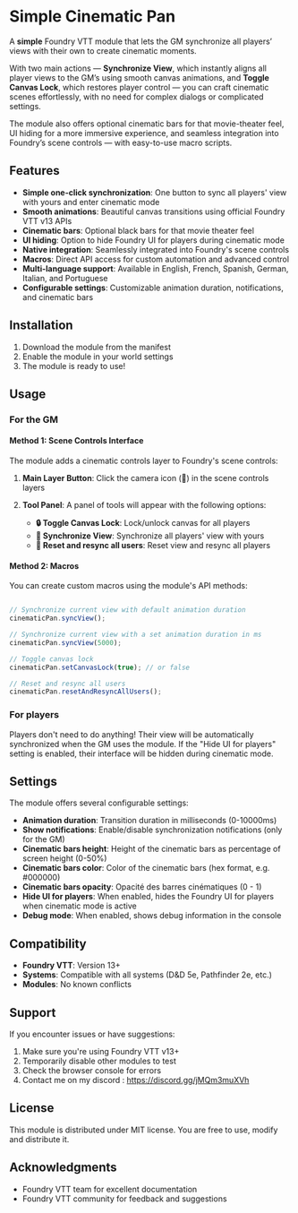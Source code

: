 # Simple Cinematic Pan

A **simple** Foundry VTT module that lets the GM synchronize all players’ views with their own to create cinematic moments.

With two main actions — **Synchronize View**, which instantly aligns all player views to the GM’s using smooth canvas animations, and **Toggle Canvas Lock**, which restores player control — you can craft cinematic scenes effortlessly, with no need for complex dialogs or complicated settings.

The module also offers optional cinematic bars for that movie-theater feel, UI hiding for a more immersive experience, and seamless integration into Foundry’s scene controls — with easy-to-use macro scripts.

## Features

- **Simple one-click synchronization**: One button to sync all players' view with yours and enter cinematic mode
- **Smooth animations**: Beautiful canvas transitions using official Foundry VTT v13 APIs
- **Cinematic bars**: Optional black bars for that movie theater feel
- **UI hiding**: Option to hide Foundry UI for players during cinematic mode
- **Native integration**: Seamlessly integrated into Foundry's scene controls
- **Macros**: Direct API access for custom automation and advanced control
- **Multi-language support**: Available in English, French, Spanish, German, Italian, and Portuguese
- **Configurable settings**: Customizable animation duration, notifications, and cinematic bars

## Installation

1. Download the module from the manifest
2. Enable the module in your world settings
3. The module is ready to use!

## Usage

### For the GM

#### Method 1: Scene Controls Interface
The module adds a cinematic controls layer to Foundry's scene controls:

1. **Main Layer Button**: Click the camera icon (🎥) in the scene controls layers
2. **Tool Panel**: A panel of tools will appear with the following options:
   
   - **🔒 Toggle Canvas Lock**: Lock/unlock canvas for all players
   - **🔄 Synchronize View**: Synchronize all players' view with yours
   - **🔄 Reset and resync all users**: Reset view and resync all players

#### Method 2: Macros
You can create custom macros using the module's API methods:

```javascript

// Synchronize current view with default animation duration
cinematicPan.syncView();

// Synchronize current view with a set animation duration in ms
cinematicPan.syncView(5000);

// Toggle canvas lock
cinematicPan.setCanvasLock(true); // or false

// Reset and resync all users
cinematicPan.resetAndResyncAllUsers();
```

### For players

Players don't need to do anything! Their view will be automatically synchronized when the GM uses the module. If the "Hide UI for players" setting is enabled, their interface will be hidden during cinematic mode.

## Settings

The module offers several configurable settings:

- **Animation duration**: Transition duration in milliseconds (0-10000ms)
- **Show notifications**: Enable/disable synchronization notifications (only for the GM)
- **Cinematic bars height**: Height of the cinematic bars as percentage of screen height (0-50%)
- **Cinematic bars color**: Color of the cinematic bars (hex format, e.g. #000000)
- **Cinematic bars opacity**: Opacité des barres cinématiques (0 - 1)
- **Hide UI for players**: When enabled, hides the Foundry UI for players when cinematic mode is active
- **Debug mode**: When enabled, shows debug information in the console


## Compatibility

- **Foundry VTT**: Version 13+
- **Systems**: Compatible with all systems (D&D 5e, Pathfinder 2e, etc.)
- **Modules**: No known conflicts

## Support

If you encounter issues or have suggestions:

1. Make sure you're using Foundry VTT v13+
2. Temporarily disable other modules to test
3. Check the browser console for errors
4. Contact me on my discord : https://discord.gg/jMQm3muXVh

## License

This module is distributed under MIT license. You are free to use, modify and distribute it.

## Acknowledgments

- Foundry VTT team for excellent documentation
- Foundry VTT community for feedback and suggestions 